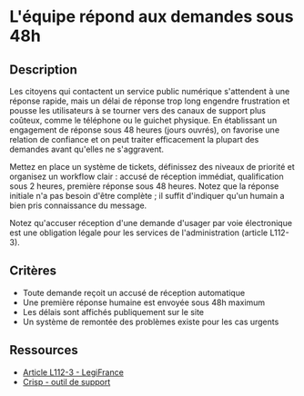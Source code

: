 # L'équipe répond aux demandes sous 48h

## Description

Les citoyens qui contactent un service public numérique s'attendent à
une réponse rapide, mais un délai de réponse trop long engendre
frustration et pousse les utilisateurs à se tourner vers des canaux de
support plus coûteux, comme le téléphone ou le guichet physique. En
établissant un engagement de réponse sous 48 heures (jours ouvrés), on
favorise une relation de confiance et on peut traiter efficacement la
plupart des demandes avant qu'elles ne s'aggravent.

Mettez en place un système de tickets, définissez des niveaux de
priorité et organisez un workflow clair : accusé de réception
immédiat, qualification sous 2 heures, première réponse sous 48
heures. Notez que la réponse initiale n'a pas besoin d'être complète ;
il suffit d'indiquer qu'un humain a bien pris connaissance du message.

Notez qu'accuser réception d'une demande d'usager par voie
électronique est une obligation légale pour les services de
l'administration (article L112-3).

## Critères

- Toute demande reçoit un accusé de réception automatique
- Une première réponse humaine est envoyée sous 48h maximum
- Les délais sont affichés publiquement sur le site
- Un système de remontée des problèmes existe pour les cas urgents

## Ressources

- [Article L112-3 - LegiFrance](https://www.legifrance.gouv.fr/codes/section_lc/LEGITEXT000031366350/LEGISCTA000031367334/)
- [Crisp - outil de support](https://crisp.chat/)
